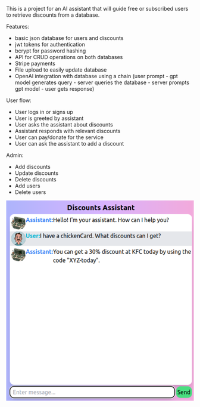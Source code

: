 This is a project for an AI assistant that will guide free or subscribed users to retrieve discounts from a database.

Features:
- basic json database for users and discounts
- jwt tokens for authentication
- bcrypt for password hashing
- API for CRUD operations on both databases
- Stripe payments
- File upload to easily update database
- OpenAI integration with database using a chain (user prompt - gpt model generates query - server queries the database - server prompts gpt model - user gets response)

User flow:
- User logs in or signs up
- User is greeted by assistant
- User asks the assistant about discounts
- Assistant responds with relevant discounts
- User can pay/donate for the service
- User can ask the assistant to add a discount

Admin:
- Add discounts
- Update discounts
- Delete discounts
- Add users
- Delete users

![alt text](image.png)